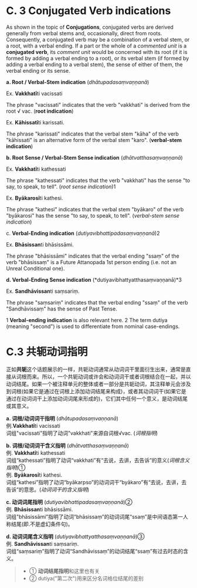 # **C. 3 Conjugated Verb indications** 

 As shown in the topic of **Conjugations**, conjugated verbs are derived generally 
from verbal stems and, occasionally, direct from roots. Consequently, a conjugated verb 
may be a combination of a verbal stem, or a root, with a verbal ending. If a part or the 
whole of a *commented unit* is a **conjugated verb**, its *comment unit* would be concerned 
with its root (if it is formed by adding a verbal ending to a root), or its verbal stem (if 
formed by adding a verbal ending to a verbal stem), the sense of either of them, the verbal 
ending or its sense. 

 **a. Root / Verbal-Stem indication** (*dhātupadasaṃvaṇṇanā*) 
 
 Ex. **Vakkhatī**ti vacissati 
 
 The phrase "vacissati" indicates that the verb "vakkhati" is derived from the 
root √ vac. (**root indication**) 

 Ex. **Kāhissatī**ti karissati. 
 
 The phrase "karissati" indicates that the verbal stem "kāha" of the verb 
"kāhissati" is an alternative form of the verbal stem "karo". (**verbal-stem indication**) 


**b. Root Sense / Verbal-Stem Sense indication** (*dhātvatthasaṃvaṇṇanā*)

 Ex. **Vakkhatī**ti kathessati 
 
 The phrase "kathessati" indicates that the verb "vakkhati" has the sense "to 
say, to speak, to tell". (*root sense indication*)1 


Ex. **Byākarosī**ti kathesi. 

The phrase "kathesi" indicates that the verbal stem "byākaro" of the verb "byākarosi" has the sense "to say, to speak, to tell". (*verbal-stem sense indication*) 


c. **Verbal-Ending indication** (*dutiyavibhattipadasaṃvaṇṇanā*)2

 Ex. **Bhāsissan**ti bhāsissāmi. 
 
 The phrase "bhāsissāmi" indicates that the verbal ending "ssaṃ" of the verb 
"bhāsissaṃ" is a Future Attanopada 1st person ending (i.e. not an Unreal Conditional 
one). 

 **d. Verbal-Ending Sense indication** (*dutiyavibhattyatthasaṃvaṇṇanā)*3
 
 Ex. **Sandhāvissan**ti saṃsariṃ. 
 
 The phrase "saṃsariṃ" indicates that the verbal ending "ssaṃ" of the verb
 "Sandhāvissaṃ" has the sense of Past Tense.

 1 **Verbal-ending indication** is also relevant here. 
 2 The term dutiya (meaning "second") is used to differentiate from nominal case-endings. 

# **C.3 共轭动词指明** 

 正如**共轭**这个话题展示的一样，共轭动词通常从动词词干里面衍生出来，通常是直接从词根而来。所以，一个共轭动词或许会和动词词干或者词根结合在一起，并以动词结尾。如果一个被注释单元的整体或者一部分是共轭动词，其注释单元会涉及到词根(如果它是通过在词根上添加动词结尾来构成)，或者其动词词干(如果它是通过在动词词干上添加动词词尾来形成的)，它们其中任何一个意义，是动词结尾或其意义。

**a. 词根/动词词干指明** (*dhātupadasaṃvaṇṇanā*)<br>
  例.**Vakkhatī**ti vacissati<br>
  词组"vacissati"指明了动词"vakkhati"来源自词根√vac. (*词根指明*) 

**b. 词根/动词词干含义指明** (*dhātvatthasaṃvaṇṇanā*)<br>
  例. **Vakkhatī**ti kathessati <br>
  词组“kathessati”指明了动词“vakkhati”有“去说，去讲，去告诉”的意义(*词根含义指明*)①<br>
  例. **Byākarosī**ti kathesi.<br>
  词组“kathesi”指明了动词“byākarpso”的动词词干“byākaro”有“去说，去讲，去告诉”的意思。(*动词词干的含义指明*)<br>

**c. 动词词尾指明** (*dutiyavibhattipadasaṃvaṇṇanā*)②<br>
  例. **Bhāsissan**ti bhāsissāmi.<br>
  词组"bhāsissāmi"指明了动词“bhāsissaṃ”的动词词尾“ssaṃ”是中间语态第一人称结尾(即.不是虚幻条件句)。

**d. 动词词尾含义指明** (*dutiyavibhattyatthasaṃvaṇṇanā*)③<br>
  例. **Sandhāvissan**ti saṃsariṃ. <br>
  词组“saṃsariṃ”指明了动词“Sandhāvissaṃ”的动词结尾“ssaṃ”有过去时态的含义。<br>


> -  ① **动词结尾指明**和这里也有关<br>
> -  ② dutiya("第二次")用来区分名词格位结尾的差别


